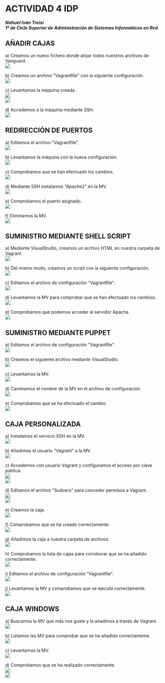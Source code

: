 # ACTIVIDAD 4 IDP

***Nahuel Ivan Troisi***
<br>
***1º de Ciclo Superior de Administración de Sistemas Informáticos en Red***

## AÑADIR CAJAS

a) Creamos un nuevo fichero donde alojar todos nuestros archivos de Vanguard. <br> ![](img/1/1.1.1.png)

b) Creamos un archivo "Vagrantfile" con la siguiente configuración. <br> ![](img/1/1.1.2.png)

c) Levantamos la máquina creada. <br> ![](img/1/1.2.1.png) <br> ![](img/1/1.2.2.png)

d) Accedemos a la máquina mediante SSH. <br> ![](img/1/1.3-1.4.png)

## REDIRECCIÓN DE PUERTOS

a) Editamos el archivo "Vagrantfile". <br> ![](img/3/3.1.png)

b) Levantamos la máquina con la nueva configuración. <br> ![](img/3/3.2.png)

c) Comprobamos que se han efectuado los cambios. <br> ![](img/3/3.3.png)

d) Mediante SSH instalamos "Apache2" en la MV. <br> ![](img/3/3.4.png)

e) Comprobamos el puerto asignado. <br> ![](img/3/3.5.png)

f) Eliminamos la MV. <br> ![](img/3/3.6.png)

## SUMINISTRO MEDIANTE SHELL SCRIPT

a) Mediante VisualStudio, creamos un archivo HTML en nuestra carpeta de Vagrant. <br> ![](img/4/4.1.png)

b) Del mismo modo, creamos un script con la siguiente configuración. <br> ![](img/4/4.2.png)

c) Editamos el archivo de configuración "Vagrantfile". <br> ![](img/4/4.3.png)

d) Levantamos la MV para comprobar que se han efectuado los cambios. <br> ![](img/4/4.4.png) 

e) Comprobamos que podemos acceder al servidor Apache. <br> ![](img/4/4.5.png)
 
## SUMINISTRO MEDIANTE PUPPET

a) Editamos el archivo de configuración "Vagrantfile". <br> ![](img/5/5.1.png)

b) Creamos el siguiente archivo mediante VisualStudio. <br> ![](img/5/5.2.png)

c) Levantamos la MV. <br> ![](img/5/5.3.png)

d) Cambiamos el nombre de la MV en el archivo de configuración. <br> ![](img/5/5.4.png)

e) Comprobamos que se ha efectuado el cambio. <br> ![](img/5/5.5.png)

## CAJA PERSONALIZADA

a) Instalamos el servicio SSH en la MV. <br> ![](img/6/6.1.png)

b) Añadimos el usuario "Vagrant" a la MV. <br> ![](img/6/6.2.png)

c) Accedemos con usuario Vagrant y configuramos el acceso por clave pública. <br> ![](img/6/6.3.png) <br> ![](img/6/6.4.png)

d) Editamos el archivo "Sudoers" para conceder permisos a Vagrant. <br> ![](img/6/6.5.png) <br> ![](img/6/6.6.png) 

e) Creamos la caja. <br> ![](img/6/6.7.png)

f) Comprobamos que se ha creado correctamente. <br> ![](img/6/6.8.png)

g) Añadimos la caja a nuestra carpeta de archivos. <br> ![](img/6/6.9.png)

h) Comprobamos la lista de cajas para corroborar que se ha añadido correctamente. <br> ![](img/6/6.10.png)

i) Editamos el archivo de configuración "Vagrantfile". <br> ![](img/6/6.11.png)

j) Levantamos la MV y comprobamos que se ejecuta correctamente. <br> ![](img/6/6.12.png)

## CAJA WINDOWS

a) Buscamos la MV que más nos guste y la añadimos a través de Vagrant. <br> ![](img/7/7.1.png)

b) Listamos las MV para comprobar que se ha añadido correctamente. <br> ![](img/7/7.2.png)

c) Levantamos la MV. <br> ![](img/7/7.3.png)

d) Comprobamos que se ha realizado correctamente. <br> ![](img/7/7.4.png) <br> ![](img/7/7.5.png)






